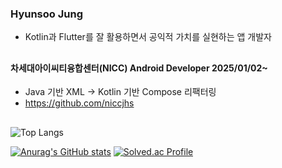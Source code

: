 ### Hyunsoo Jung
- Kotlin과 Flutter를 잘 활용하면서 공익적 가치를 실현하는 앱 개발자
##
#### 차세대아이씨티융합센터(NICC) Android Developer 2025/01/02~ 
- Java 기반 XML -> Kotlin 기반 Compose 리팩터링
- https://github.com/niccjhs
##
![Top Langs](https://github-readme-stats.vercel.app/api/top-langs/?username=junghyunsoo24&layout=compact&theme=compact)

[![Anurag's GitHub stats](https://github-readme-stats.vercel.app/api?username=junghyunsoo24)](https://github.com/anuraghazra/github-readme-stats)
[![Solved.ac Profile](http://mazassumnida.wtf/api/generate_badge?boj=jessey3033)](https://solved.ac/jessey3033)


